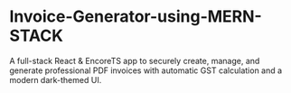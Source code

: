 # Invoice-Generator-using-MERN-STACK
A full-stack React &amp; EncoreTS app to securely create, manage, and generate professional PDF invoices with automatic GST calculation and a modern dark-themed UI.
